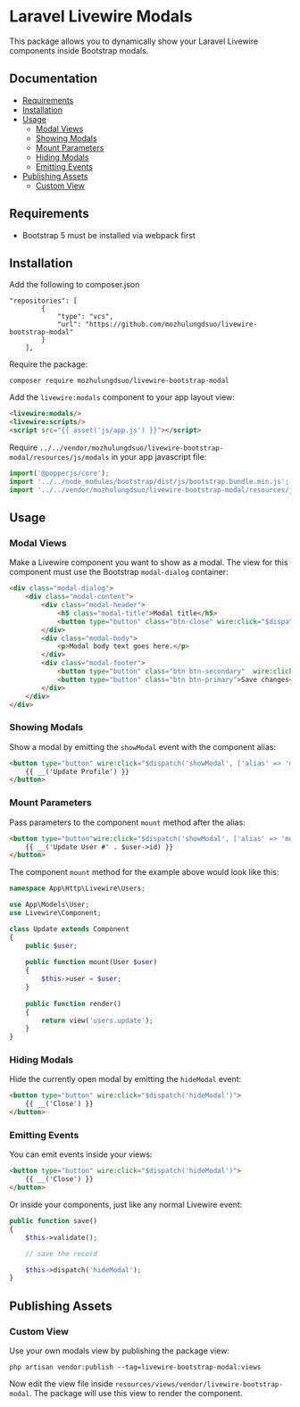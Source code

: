 # Laravel Livewire Modals

This package allows you to dynamically show your Laravel Livewire components inside Bootstrap modals.

## Documentation

- [Requirements](#requirements)
- [Installation](#installation)
- [Usage](#usage)
    - [Modal Views](#modal-views)
    - [Showing Modals](#showing-modals)
    - [Mount Parameters](#mount-parameters)
    - [Hiding Modals](#hiding-modals)
    - [Emitting Events](#emitting-events)
- [Publishing Assets](#publishing-assets)
    - [Custom View](#custom-view)

## Requirements

- Bootstrap 5 must be installed via webpack first

## Installation
Add the following to composer.json 
```
"repositories": [
        {
            "type": "vcs",
            "url": "https://github.com/mozhulungdsuo/livewire-bootstrap-modal"
        }
    ],
```    


Require the package:

```console
composer require mozhulungdsuo/livewire-bootstrap-modal
```

Add the `livewire:modals` component to your app layout view:

```html
<livewire:modals/>
<livewire:scripts/>
<script src="{{ asset('js/app.js') }}"></script>
```

Require `../../vendor/mozhulungdsuo/livewire-bootstrap-modal/resources/js/modals` in your app javascript file:

```javascript
import('@popperjs/core');
import '../../node_modules/bootstrap/dist/js/bootstrap.bundle.min.js';
import '../../vendor/mozhulungdsuo/livewire-bootstrap-modal/resources/js/modals.js';
```

## Usage

### Modal Views

Make a Livewire component you want to show as a modal. The view for this component must use the Bootstrap `modal-dialog` container:

```html
<div class="modal-dialog">
    <div class="modal-content">
        <div class="modal-header">
            <h5 class="modal-title">Modal title</h5>
            <button type="button" class="btn-close" wire:click="$dispatch('hideModal')" aria-label="Close"></button>
        </div>
        <div class="modal-body">
            <p>Modal body text goes here.</p>
        </div>
        <div class="modal-footer">
            <button type="button" class="btn btn-secondary"  wire:click="$dispatch('hideModal')">Close</button>
            <button type="button" class="btn btn-primary">Save changes</button>
        </div>
    </div>
</div>
```

### Showing Modals

Show a modal by emitting the `showModal` event with the component alias:

```html
<button type="button" wire:click="$dispatch('showModal', ['alias' => 'modals.testmodals')">
    {{ __('Update Profile') }}
</button>
```

### Mount Parameters

Pass parameters to the component `mount` method after the alias:

```html
<button type="button"wire:click="$dispatch('showModal', ['alias' => 'modals.testmodals', 'params' => ['name' => 'test']])">
    {{ __('Update User #' . $user->id) }}
</button>
```

The component `mount` method for the example above would look like this: 

```php
namespace App\Http\Livewire\Users;

use App\Models\User;
use Livewire\Component;

class Update extends Component
{
    public $user;
    
    public function mount(User $user)
    {
        $this->user = $user;
    }
    
    public function render()
    {
        return view('users.update');
    }
}
```

### Hiding Modals

Hide the currently open modal by emitting the `hideModal` event:

```html
<button type="button" wire:click="$dispatch('hideModal')">
    {{ __('Close') }}
</button>
```


### Emitting Events

You can emit events inside your views:

```html
<button type="button" wire:click="$dispatch('hideModal')">
    {{ __('Close') }}
</button>
```

Or inside your components, just like any normal Livewire event:

```php
public function save()
{
    $this->validate();

    // save the record

    $this->dispatch('hideModal');
}
```

## Publishing Assets

### Custom View

Use your own modals view by publishing the package view:

```console
php artisan vendor:publish --tag=livewire-bootstrap-modal:views
```

Now edit the view file inside `resources/views/vendor/livewire-bootstrap-modal`. The package will use this view to render the component.
